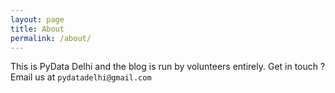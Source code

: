 ```yaml
---
layout: page
title: About
permalink: /about/
---
```


This is PyData Delhi and the blog is run by volunteers entirely.
Get in touch ? Email us at `pydatadelhi@gmail.com`
